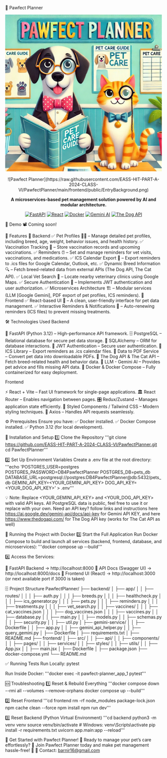 🐾 Pawfect Planner

![Happy Pet](frontend/public/EntryBackground.png)

<div align="center">
  ![Pawfect Planner](https://raw.githubusercontent.com/EASS-HIT-PART-A-2024-CLASS-VI/PawfectPlanner/main/frontend/public/EntryBackground.png)

  **A microservices-based pet management solution powered by AI and modular architecture.**

  [![FastAPI](https://img.shields.io/badge/FastAPI-005571?style=for-the-badge&logo=fastapi)](https://fastapi.tiangolo.com)
  [![React](https://img.shields.io/badge/React-20232A?style=for-the-badge&logo=react&logoColor=61DAFB)](https://reactjs.org)
  [![Docker](https://img.shields.io/badge/Docker-2496ED?style=for-the-badge&logo=docker&logoColor=white)](https://docker.com)
  [![Gemini AI](https://img.shields.io/badge/Gemini-AI-blue?style=for-the-badge&logo=google&logoColor=white)](https://gemini.google.com/chat)
  [![The Dog API](https://img.shields.io/badge/The%20Dog%20API-🐶-blue?style=for-the-badge)](https://thedogapi.com/)
</div>

🎥 Demo
📽️ Coming soon!

📌 Features
🔹 Backend
✅ Pet Profiles 🐶🐱 – Manage detailed pet profiles, including breed, age, weight, behavior issues, and health history.
✅ Vaccination Tracking 💉 – Store vaccination records and upcoming vaccinations.
✅ Reminders ⏰ – Set and manage reminders for vet visits, vaccinations, and medications.
✅ ICS Calendar Export 📅 – Export reminders to .ics files for Google Calendar, Outlook, etc.
✅ Dynamic Breed Information 🔍 – Fetch breed-related data from external APIs (The Dog API, The Cat API).
✅ Local Vet Search 🏥 – Locate nearby veterinary clinics using Google Maps.
✅ Secure Authentication 🔐 – Implements JWT authentication and user authorization.
✅ Microservices Architecture 🏗️ – Modular services (LLM [Google Gemini], PDF export of pet profiles, ICS reminders).
🔹 Frontend
✅ React-based UI 🎨 – A clean, user-friendly interface for pet data management.
✅ Interactive Reminders & Notifications 🔔 – Auto-renewing reminders (ICS files) to prevent missing treatments.

🛠️ Technologies Used
Backend

🚀 FastAPI (Python 3.12) – High-performance API framework.
🗄 PostgreSQL – Relational database for secure pet data storage.
📡 SQLAlchemy – ORM for database interactions.
🔑 JWT Authentication – Secure user authentication.
📅 ICS Library – Export reminders as .ics calendar files.
📄 Data to PDF Service – Convert pet data into downloadable PDFs.
🐶 The Dog API & The Cat API – Fetch breed-related health and behavior data.
🤖 LLM - Gemini AI – Provides pet advice and fills missing API data.
🐳 Docker & Docker Compose – Fully containerized for easy deployment.

Frontend

⚡ React + Vite – Fast UI framework for single-page applications.
🏛 React Router – Enables navigation between pages.
🎛 Redux/Zustand – Manages application state efficiently.
🎨 Styled Components / Tailwind CSS – Modern styling techniques.
🔄 Axios – Handles API requests seamlessly.


⚙️ Prerequisites
Ensure you have:
✅ Docker installed.
✅ Docker Compose installed.
✅ Python 3.12 (for local development).

🚀 Installation and Setup
1️⃣ Clone the Repository
'''git clone https://github.com/EASS-HIT-PART-A-2024-CLASS-VI/PawfectPlanner.git
cd PawfectPlanner'''

2️⃣ Set Up Environment Variables
Create a .env file at the root directory:
'''echo 'POSTGRES_USER=postgres
POSTGRES_PASSWORD=DB4PawfectPlanner
POSTGRES_DB=pets_db
DATABASE_URL=postgresql://postgres:DB4PawfectPlanner@db:5432/pets_db
GEMINI_API_KEY=<YOUR_GEMINI_API_KEY>
DOG_API_KEY=<YOUR_DOG_API_KEY>' > .env'''

💡 Note: Replace <YOUR_GEMINI_API_KEY> and <YOUR_DOG_API_KEY> with valid API keys. All PostgreSQL data is public, feel free to use it or replace with your own.
Need an API key? follow links and instructions here <https://ai.google.dev/gemini-api/docs/api-key> for Gemini API KEY, and here <https://www.thedogapi.com/> for The Dog API key (works for The Cat API as well)

🐳 Running the Project with Docker
3️⃣ Start the Full Application
Run Docker Compose to build and launch all services (backend, frontend, database, and microservices):
'''docker compose up --build'''

4️⃣ Access the Services:

🚀 FastAPI Backend → http://localhost:8000
📑 API Docs (Swagger UI) → http://localhost:8000/docs
🎨 Frontend UI (React) → http://localhost:3000 (or next available port if 3000 is taken)


🗄️ Project Structure
PawfectPlanner/
├── backend/
│   ├── app/
│   │   ├── routes/
│   │   │   ├── auth.py
│   │   │   ├── breeds.py
│   │   │   ├── healthcheck.py
│   │   │   ├── ics_generator.py
│   │   │   ├── pets.py
│   │   │   ├── reminders.py
│   │   │   ├── treatments.py
│   │   │   ├── vet_search.py
│   │   ├── vaccines/
│   │   │   ├── cat_vaccines.json
│   │   │   ├── dog_vaccines.json
│   │   │   ├── vaccines.py
│   │   ├── database.py
│   │   ├── main.py
│   │   ├── models.py
│   │   ├── schemas.py
│   │   ├── security.py
│   │   ├── util.py
│   ├── gemini-service/
│   │   ├── Dockerfile
│   │   ├── app.py
│   │   ├── gemini_api_helper.py
│   │   ├── query_gemini.py
│   ├── Dockerfile
│   ├── requirements.txt
│   ├── README.md
├── frontend/
│   ├── src/
│   │   ├── api/
│   │   ├── components/
│   │   ├── pages/
│   │   ├── services/
│   │   ├── styles/
│   │   ├── utils/
│   │   ├── App.jsx
│   │   ├── main.jsx
│   ├── Dockerfile
│   ├── package.json
├── docker-compose.yml
└── README.md

✅ Running Tests
Run Locally:
pytest

Run Inside Docker:
'''docker exec -it pawfect-planner_app_1 pytest'''

🆘 Troubleshooting
1️⃣ Reset & Rebuild Everything
'''docker compose down --rmi all --volumes --remove-orphans
docker compose up --build'''

2️⃣ Reset Frontend
'''cd frontend
rm -rf node_modules package-lock.json
npm cache clean --force
npm install
npm run dev'''

3️⃣ Reset Backend (Python Virtual Environment)
'''cd backend
python3 -m venv venv
source venv/bin/activate  # Windows: venv\Scripts\activate
pip install -r requirements.txt
uvicorn app.main:app --reload'''


🎉 Get Started with Pawfect Planner!
🚀 Ready to manage your pet’s care effortlessly?
📢 Join Pawfect Planner today and make pet management hassle-free! 🐾
📧 Contact: barnir16@gmail.com
